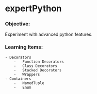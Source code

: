 # expertPython

### Objective: 
   Experiment with advanced python features. 
    
### Learning Items:
	- Decorators
		-	Function Decorators
		-	Class Decorators
		-	Stacked Decorators
		-	Wrappers
	- Containers
		-	NamedTuple
		- 	Enum

